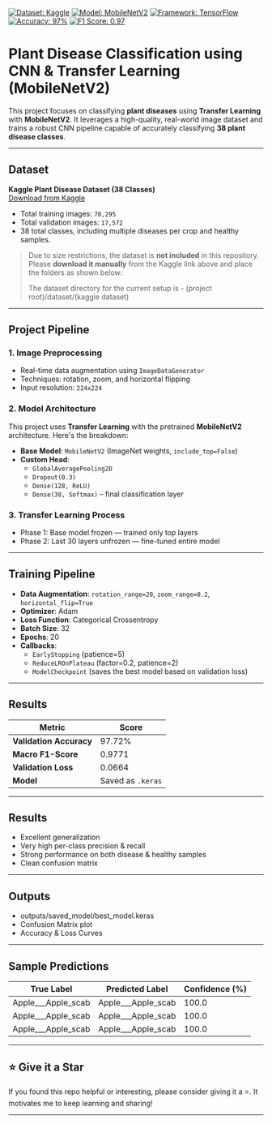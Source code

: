 [![Dataset: Kaggle](https://img.shields.io/badge/Dataset-Kaggle-blueviolet)](https://www.kaggle.com/datasets/vipoooool/new-plant-diseases-dataset/data)
[![Model: MobileNetV2](https://img.shields.io/badge/Model-MobileNetV2-brightgreen)](https://arxiv.org/abs/1801.04381)
[![Framework: TensorFlow](https://img.shields.io/badge/Framework-TensorFlow-orange)](https://www.tensorflow.org/)
[![Accuracy: 97%](https://img.shields.io/badge/Accuracy-97%25-success)](#-results)
[![F1 Score: 0.97](https://img.shields.io/badge/Macro%20F1--Score-0.97-blue)](#-results)

# Plant Disease Classification using CNN & Transfer Learning (MobileNetV2)
This project focuses on classifying **plant diseases** using **Transfer Learning** with **MobileNetV2**. It leverages a high-quality, real-world image dataset and trains a robust CNN pipeline capable of accurately classifying **38 plant disease classes**.

---

## Dataset
**Kaggle Plant Disease Dataset (38 Classes)**  
[Download from Kaggle](https://www.kaggle.com/datasets/vipoooool/new-plant-diseases-dataset/data)  

- Total training images: `70,295`  
- Total validation images: `17,572`  
- 38 total classes, including multiple diseases per crop and healthy samples.

> Due to size restrictions, the dataset is **not included** in this repository.  
> Please **download it manually** from the Kaggle link above and place the folders as shown below:
> 
> The dataset directory for the current setup is - (project root)/dataset/(kaggle dataset)

---
## Project Pipeline

### 1. **Image Preprocessing**
- Real-time data augmentation using `ImageDataGenerator`
- Techniques: rotation, zoom, and horizontal flipping
- Input resolution: `224x224`

### 2. **Model Architecture**
This project uses **Transfer Learning** with the pretrained **MobileNetV2** architecture. Here's the breakdown:

- **Base Model**: `MobileNetV2` (ImageNet weights, `include_top=False`)
- **Custom Head**:
  - `GlobalAveragePooling2D`
  - `Dropout(0.3)`
  - `Dense(128, ReLU)`
  - `Dense(38, Softmax)` – final classification layer

### 3. Transfer Learning Process
- Phase 1: Base model frozen — trained only top layers
- Phase 2: Last 30 layers unfrozen — fine-tuned entire model

---

## Training Pipeline

- **Data Augmentation**: `rotation_range=20`, `zoom_range=0.2`, `horizontal_flip=True`
- **Optimizer**: Adam
- **Loss Function**: Categorical Crossentropy
- **Batch Size**: 32
- **Epochs**: 20
- **Callbacks**:
  - `EarlyStopping` (patience=5)
  - `ReduceLROnPlateau` (factor=0.2, patience=2)
  - `ModelCheckpoint` (saves the best model based on validation loss)

---

## Results

| Metric                  | Score |
|-------------------------|-------|
| **Validation Accuracy** | 97.72% |
| **Macro F1-Score**      | 0.9771  |
| **Validation Loss**     | 0.0664 |
| **Model**               | Saved as `.keras` |

---

## Results
- Excellent generalization
- Very high per-class precision & recall
- Strong performance on both disease & healthy samples
- Clean confusion matrix

---

## Outputs
- outputs/saved_model/best_model.keras
- Confusion Matrix plot
- Accuracy & Loss Curves

---

## Sample Predictions

| True Label             | Predicted Label         | Confidence (%) |
|------------------------|-------------------------|----------------|
| Apple___Apple_scab     | Apple___Apple_scab      | 100.0          |
| Apple___Apple_scab     | Apple___Apple_scab      | 100.0          |
| Apple___Apple_scab     | Apple___Apple_scab      | 100.0          |

---

## ⭐️ Give it a Star

If you found this repo helpful or interesting, please consider giving it a ⭐️. It motivates me to keep learning and sharing!

---

